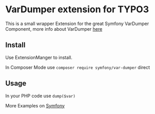 # VarDumper extension for TYPO3 

This is a small wrapper Extension for the great Symfony VarDumper Component,
more info about VarDumper [here](https://symfony.com/doc/master/components/var_dumper.html)

## Install
Use ExtensionManger to install.

In Composer Mode use ``composer require symfony/var-dumper`` direct

## Usage
In your PHP code use
``dump($var)``

More Examples on [Symfony](https://symfony.com/doc/master/components/var_dumper.html#dump-examples-and-output) 



